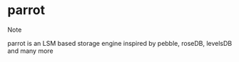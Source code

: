 
# parrot


> [!NOTE]  
> parrot is an LSM based storage engine inspired by pebble, roseDB, levelsDB and many more

